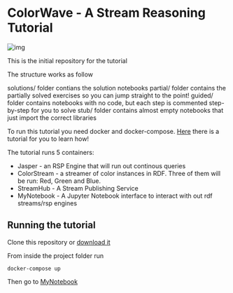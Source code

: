 # ColorWave - A Stream Reasoning Tutorial

![img](https://media.realitatea.net/multimedia/image/201707/full/colors_64168900.jpg)

This is the initial repository for the tutorial

The structure works as follow

solutions/ folder contians the solution notebooks
partial/   folder contains the partially solved exercises so you can jump straight to the point!
guided/    folder contains notebooks with no code, but each step is commented step-by-step for you to solve
stub/      folder contains almost empty notebooks that just import the correct libraries 

To run this tutorial you need docker and docker-compose. [Here](https://docs.docker.com/get-started/) there is a tutorial for you to learn how!


The tutorial runs 5 containers:

- Jasper - an RSP Engine that will run out continous queries
- ColorStream - a streamer of color instances in RDF. Three of them will be run: Red, Green and Blue.
- StreamHub - A Stream Publishing Service
- MyNotebook - A Jupyter Notebook interface to interact with out rdf streams/rsp engines



## Running the tutorial

Clone this repository or [download it](https://github.com/riccardotommasini/colorwave/archive/master.zip)

From inside the project folder run 

```docker-compose up```

Then go to [MyNotebook](http://localhost:8080)
